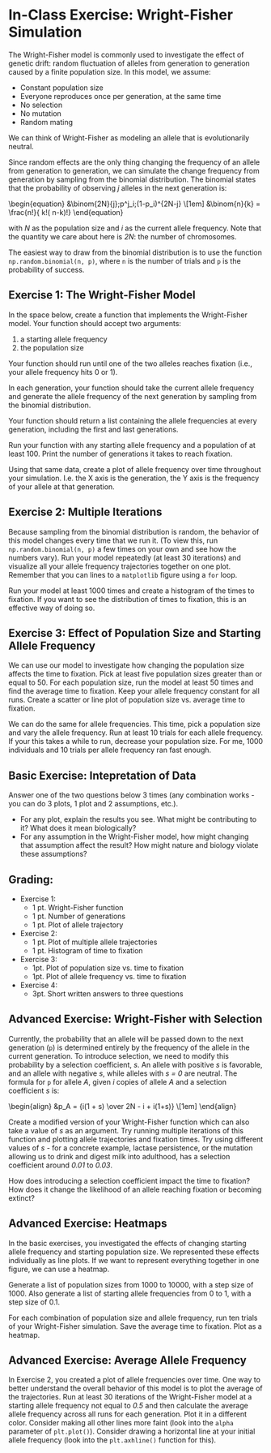 # In-Class Exercise: Wright-Fisher Simulation

The Wright-Fisher model is commonly used to investigate the effect of genetic drift: random fluctuation of alleles from generation to generation caused by a finite population size. In this model, we assume:

* Constant population size
* Everyone reproduces once per generation, at the same time
* No selection
* No mutation
* Random mating

We can think of Wright-Fisher as modeling an allele that is evolutionarily neutral.

Since random effects are the only thing changing the frequency of an allele from generation to generation, we can simulate the change frequency from generation by sampling from the binomial distribution. The binomial states that the probability of observing $j$ alleles in the next generation is:

\begin{equation} 
&\binom{2N}{j}\;p^j_i\;(1-p_i)^{2N-j} \\[1em]
&\binom{n}{k} = \frac{n!}{ k!( n-k)!}
\end{equation} 

with *N*  as the population size and *i* as the current allele frequency. Note that the quantity we care about here is *2N*: the number of chromosomes.

The easiest way to draw from the binomial distribution is to use the function `np.random.binomial(n, p)`, where `n` is the number of trials and `p` is the probability of success.

## Exercise 1: The Wright-Fisher Model

In the space below, create a function that implements the Wright-Fisher model. Your function should accept two arguments:

1. a starting allele frequency
2. the population size

Your function should run until one of the two alleles reaches fixation (i.e., your allele frequency hits 0 or 1).

In each generation, your function should take the current allele frequency and generate the allele frequency of the next generation by sampling from the binomial distribution. 

Your function should return a list containing the allele frequencies at every generation, including the first and last generations.

Run your function with any starting allele frequency and a population of at least 100. Print the number of generations it takes to reach fixation.

Using that same data, create a plot of allele frequency over time throughout your simulation. I.e. the X axis is the generation, the Y axis is the frequency of your allele at that generation. 

## Exercise 2: Multiple Iterations

Because sampling from the binomial distribution is random, the behavior of this model changes every time that we run it. (To view this, run  `np.random.binomial(n, p)` a few times on your own and see how the numbers vary). Run your model repeatedly (at least 30 iterations) and visualize all your allele frequency trajectories together on one plot. Remember that you can lines to a `matplotlib` figure using a `for` loop.

Run your model at least 1000 times and create a histogram of the times to fixation. If you want to see the distribution of times to fixation, this is an effective way of doing so. 

## Exercise 3: Effect of Population Size and Starting Allele Frequency

We can use our model to investigate how changing the population size affects the time to fixation. Pick at least five population sizes greater than or equal to 50. For each population size, run the model at least 50 times and find the average time to fixation. Keep your allele frequency constant for all runs. Create a scatter or line plot of population size vs. average time to fixation.

We can do the same for allele frequencies. This time, pick a population size and vary the allele frequency. Run at least 10 trials for each allele frequency. If your this takes a while to run, decrease your population size. For me, 1000 individuals and 10 trials per allele frequency ran fast enough.

## Basic Exercise: Intepretation of Data

Answer one of the two questions below 3 times (any combination works - you can do 3 plots, 1 plot and 2 assumptions, etc.).

* For any plot, explain the results you see. What might be contributing to it? What does it mean biologically?
* For any assumption in the Wright-Fisher model, how might changing that assumption affect the result? How might nature and biology violate these assumptions?

## Grading: 

* Exercise 1: 
    - 1 pt. Wright-Fisher function
    - 1 pt. Number of generations
    - 1 pt. Plot of allele trajectory 
* Exercise 2: 
    - 1 pt. Plot of multiple allele trajectories
    - 1 pt. Histogram of time to fixation
* Exercise 3: 
    - 1pt. Plot of population size vs. time to fixation
    - 1pt. Plot of allele frequency vs. time to fixation
* Exercise 4: 
    - 3pt. Short written answers to three questions


## Advanced Exercise: Wright-Fisher with Selection

Currently, the probability that an allele will be passed down to the next generation (`p`) is determined entirely by the frequency of the allele in the current generation. To introduce selection, we need to modify this probability by a selection coefficient, $s$. An allele with positive $s$ is favorable, and an allele with negative *s*, while alleles with *s = 0* are neutral. The formula for `p` for allele *A*, given *i* copies of allele *A* and a selection coefficient *s* is: 

\begin{align}
&p_A = {i(1 + s) \over  2N - i + i(1+s)} \\[1em]
\end{align}

Create a modified version of your Wright-Fisher function which can also take a value of *s* as an argument. Try running multiple iterations of this function and plotting allele trajectories and fixation times. Try using different values of *s* - for a concrete example, lactase persistence, or the mutation allowing us to drink and digest milk into adulthood, has a selection coefficient around *0.01* to *0.03*.

How does introducing a selection coefficient impact the time to fixation? How does it change the likelihood of an allele reaching fixation or becoming extinct?  

## Advanced Exercise: Heatmaps

In the basic exercises, you investigated the effects of changing starting allele frequency and starting population size. We represented these effects individually as line plots. If we want to represent everything together in one figure, we can use a heatmap.

Generate a list of population sizes from 1000 to 10000, with a step size of 1000. Also generate a list of starting allele frequencies from 0 to 1, with a step size of 0.1.

For each combination of population size and allele frequency, run ten trials of your Wright-Fisher simulation. Save the average time to fixation. Plot as a heatmap.

## Advanced Exercise: Average Allele Frequency

In Exercise 2, you created a plot of allele frequencies over time. One way to better understand the overall behavior of this model is to plot the average of the trajectories. Run at least 30 iterations of the Wright-Fisher model at a starting allele frequency not equal to *0.5* and then calculate the average allele frequency across all runs for each generation. Plot it in a different color. Consider making all other lines more faint (look into the `alpha` parameter of `plt.plot()`). Consider drawing a horizontal line at your initial allele frequency (look into the `plt.axhline()` function for this).
